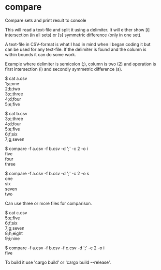 # compare
Compare sets and print result to console

This will read a text-file and split it using a delimiter. It will either show
[i] intersection (in all sets) or [s] symmetric difference (only in one set).

A text-file in CSV-format is what I had in mind when I began coding it but can be
used for any text-file. If the delimiter is found and the column is within bounds
it can do some work.

Example where delimiter is semicolon (;), column is two (2) and operation is
first intersection (i) and secondly symmetric difference (s).

$ cat a.csv  
1;a;one  
2;b;two  
3;c;three  
4;d;four  
5;e;five  

$ cat b.csv   
3;c;three  
4;d;four  
5;e;five  
6;f;six  
7;g;seven  

$ compare -f a.csv -f b.csv -d ';' -c 2 -o i  
five  
four  
three  

$ compare -f a.csv -f b.csv -d ';' -c 2 -o s  
one  
six  
seven  
two  



Can use three or more files for comparison.

$ cat c.csv  
5;e;five  
6;f;six  
7;g;seven  
8;h;eight  
9;i;nine  

$ compare -f a.csv -f b.csv -f c.csv -d ';' -c 2 -o i  
five  

To build it use 'cargo build' or 'cargo build --release'.
